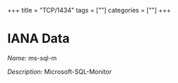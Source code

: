 +++
title = "TCP/1434"
tags = [""]
categories = [""]
+++

# IANA Data

_Name:_ ms-sql-m

_Description:_ Microsoft-SQL-Monitor

